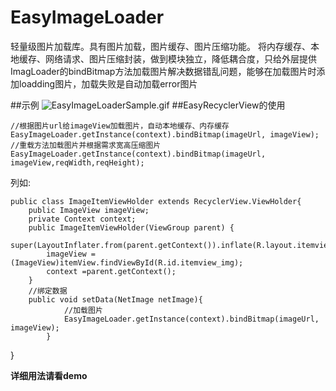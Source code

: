 # EasyImageLoader
轻量级图片加载库。具有图片加载，图片缓存、图片压缩功能。
将内存缓存、本地缓存、网络请求、图片压缩封装，做到模块独立，降低耦合度，只给外层提供ImagLoader的bindBitmap方法加载图片解决数据错乱问题，能够在加载图片时添加loadding图片，加载失败是自动加载error图片


##示例
![EasyImageLoaderSample.gif](EasyImageLoaderSample.gif)
##EasyRecyclerView的使用
   
    //根据图片url给imageView加载图片，自动本地缓存、内存缓存
    EasyImageLoader.getInstance(context).bindBitmap(imageUrl, imageView);
    //重载方法加载图片并根据需求宽高压缩图片
    EasyImageLoader.getInstance(context).bindBitmap(imageUrl, imageView,reqWidth,reqHeight);
    
    


列如:

    public class ImageItemViewHolder extends RecyclerView.ViewHolder{
        public ImageView imageView;
        private Context context;
        public ImageItemViewHolder(ViewGroup parent) {
            super(LayoutInflater.from(parent.getContext()).inflate(R.layout.itemview_image,parent,false));
            imageView =(ImageView)itemView.findViewById(R.id.itemview_img);
            context =parent.getContext();
        }
        //绑定数据
        public void setData(NetImage netImage){
                //加载图片
                EasyImageLoader.getInstance(context).bindBitmap(imageUrl, imageView);
            }
  }


**详细用法请看demo**
